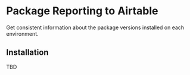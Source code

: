 # Package Reporting to Airtable

Get consistent information about the package versions installed on each environment.

## Installation

TBD
